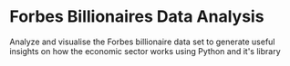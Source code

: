 # Forbes Billionaires Data Analysis

Analyze and visualise the Forbes billionaire data set to generate useful insights on how the economic sector works using Python and it's library
